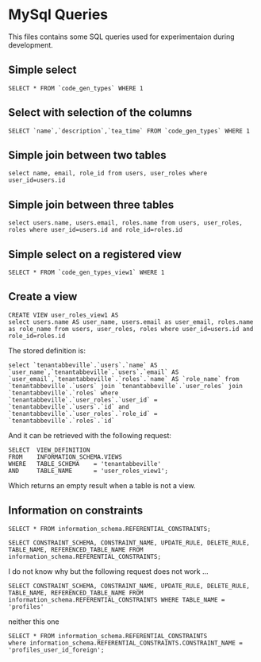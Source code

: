 # MySql Queries

This files contains some SQL queries used for experimentaion during development.

## Simple select

    SELECT * FROM `code_gen_types` WHERE 1

## Select with selection of the columns
    
    SELECT `name`,`description`,`tea_time` FROM `code_gen_types` WHERE 1

## Simple join between two tables
    
    select name, email, role_id from users, user_roles where user_id=users.id

## Simple join between three tables
    
    select users.name, users.email, roles.name from users, user_roles, roles where user_id=users.id and role_id=roles.id
    
## Simple select on a registered view

    SELECT * FROM `code_gen_types_view1` WHERE 1
    
## Create a view

    CREATE VIEW user_roles_view1 AS
    select users.name AS user_name, users.email as user_email, roles.name as role_name from users, user_roles, roles where user_id=users.id and role_id=roles.id
    
The stored definition is:

    select `tenantabbeville`.`users`.`name` AS `user_name`,`tenantabbeville`.`users`.`email` AS `user_email`,`tenantabbeville`.`roles`.`name` AS `role_name` from `tenantabbeville`.`users` join `tenantabbeville`.`user_roles` join `tenantabbeville`.`roles` where `tenantabbeville`.`user_roles`.`user_id` = `tenantabbeville`.`users`.`id` and `tenantabbeville`.`user_roles`.`role_id` = `tenantabbeville`.`roles`.`id`
    
And it can be retrieved with the following request:
    
    SELECT  VIEW_DEFINITION 
    FROM    INFORMATION_SCHEMA.VIEWS
    WHERE   TABLE_SCHEMA    = 'tenantabbeville' 
    AND     TABLE_NAME      = 'user_roles_view1';
       
Which returns an empty result when a table is not a view.

## Information on constraints

    SELECT * FROM information_schema.REFERENTIAL_CONSTRAINTS;
    
    SELECT CONSTRAINT_SCHEMA, CONSTRAINT_NAME, UPDATE_RULE, DELETE_RULE, TABLE_NAME, REFERENCED_TABLE_NAME FROM         information_schema.REFERENTIAL_CONSTRAINTS;

I do not know why but the following request does not work ...

    SELECT CONSTRAINT_SCHEMA, CONSTRAINT_NAME, UPDATE_RULE, DELETE_RULE, TABLE_NAME, REFERENCED_TABLE_NAME FROM         information_schema.REFERENTIAL_CONSTRAINTS WHERE TABLE_NAME = 'profiles'
    
neither this one

    SELECT * FROM information_schema.REFERENTIAL_CONSTRAINTS 
    where information_schema.REFERENTIAL_CONSTRAINTS.CONSTRAINT_NAME = 'profiles_user_id_foreign';
       